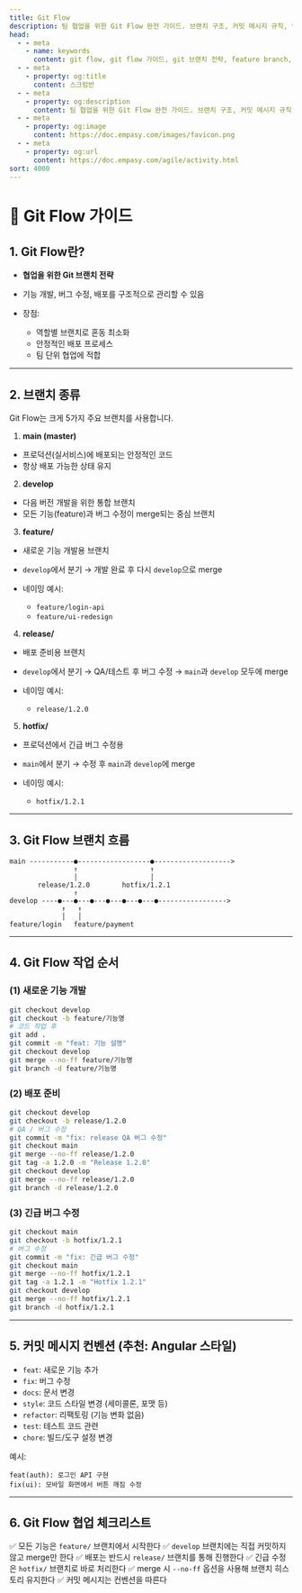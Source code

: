 ```yaml
---
title: Git Flow
description: 팀 협업을 위한 Git Flow 완전 가이드. 브랜치 구조, 커밋 메시지 규칙, 릴리즈 및 핫픽스 관리 방법을 단계별로 쉽게 설명합니다.
head:
  - - meta
    - name: keywords
      content: git flow, git flow 가이드, git 브랜치 전략, feature branch, develop branch, release branch, hotfix branch, git commit 메시지, git 협업, git workflow
  - - meta
    - property: og:title
      content: 스크럼반
  - - meta
    - property: og:description
      content: 팀 협업을 위한 Git Flow 완전 가이드. 브랜치 구조, 커밋 메시지 규칙, 릴리즈 및 핫픽스 관리 방법을 단계별로 쉽게 설명합니다.
  - - meta
    - property: og:image
      content: https://doc.empasy.com/images/favicon.png
  - - meta
    - property: og:url
      content: https://doc.empasy.com/agile/activity.html
sort: 4000
---
```


# 🚀 Git Flow 가이드

## 1. Git Flow란?

- **협업을 위한 Git 브랜치 전략**
- 기능 개발, 버그 수정, 배포를 구조적으로 관리할 수 있음
- 장점:

  - 역할별 브랜치로 혼동 최소화
  - 안정적인 배포 프로세스
  - 팀 단위 협업에 적합

---

## 2. 브랜치 종류

Git Flow는 크게 5가지 주요 브랜치를 사용합니다.

1. **main (master)**

- 프로덕션(실서비스)에 배포되는 안정적인 코드
- 항상 배포 가능한 상태 유지

2. **develop**

- 다음 버전 개발을 위한 통합 브랜치
- 모든 기능(feature)과 버그 수정이 merge되는 중심 브랜치

3. **feature/**

- 새로운 기능 개발용 브랜치
- `develop`에서 분기 → 개발 완료 후 다시 `develop`으로 merge
- 네이밍 예시:

  - `feature/login-api`
  - `feature/ui-redesign`

4. **release/**

- 배포 준비용 브랜치
- `develop`에서 분기 → QA/테스트 후 버그 수정 → `main`과 `develop` 모두에 merge
- 네이밍 예시:

  - `release/1.2.0`

5. **hotfix/**

- 프로덕션에서 긴급 버그 수정용
- `main`에서 분기 → 수정 후 `main`과 `develop`에 merge
- 네이밍 예시:

  - `hotfix/1.2.1`

---

## 3. Git Flow 브랜치 흐름

```
main -----------●------------------●------------------->
                ↑                  ↑
                │                  │
       release/1.2.0        hotfix/1.2.1
                ↑
develop ----●---●---●---●---●---●---●----------------->
             ↑   ↑
             │   │
feature/login   feature/payment
```

---

## 4. Git Flow 작업 순서

### (1) 새로운 기능 개발

```bash
git checkout develop
git checkout -b feature/기능명
# 코드 작업 후
git add .
git commit -m "feat: 기능 설명"
git checkout develop
git merge --no-ff feature/기능명
git branch -d feature/기능명
```

### (2) 배포 준비

```bash
git checkout develop
git checkout -b release/1.2.0
# QA / 버그 수정
git commit -m "fix: release QA 버그 수정"
git checkout main
git merge --no-ff release/1.2.0
git tag -a 1.2.0 -m "Release 1.2.0"
git checkout develop
git merge --no-ff release/1.2.0
git branch -d release/1.2.0
```

### (3) 긴급 버그 수정

```bash
git checkout main
git checkout -b hotfix/1.2.1
# 버그 수정
git commit -m "fix: 긴급 버그 수정"
git checkout main
git merge --no-ff hotfix/1.2.1
git tag -a 1.2.1 -m "Hotfix 1.2.1"
git checkout develop
git merge --no-ff hotfix/1.2.1
git branch -d hotfix/1.2.1
```

---

## 5. 커밋 메시지 컨벤션 (추천: Angular 스타일)

- `feat`: 새로운 기능 추가
- `fix`: 버그 수정
- `docs`: 문서 변경
- `style`: 코드 스타일 변경 (세미콜론, 포맷 등)
- `refactor`: 리팩토링 (기능 변화 없음)
- `test`: 테스트 코드 관련
- `chore`: 빌드/도구 설정 변경

예시:

```
feat(auth): 로그인 API 구현
fix(ui): 모바일 화면에서 버튼 깨짐 수정
```

---

## 6. Git Flow 협업 체크리스트

✅ 모든 기능은 `feature/` 브랜치에서 시작한다
✅ `develop` 브랜치에는 직접 커밋하지 않고 merge만 한다
✅ 배포는 반드시 `release/` 브랜치를 통해 진행한다
✅ 긴급 수정은 `hotfix/` 브랜치로 바로 처리한다
✅ merge 시 `--no-ff` 옵션을 사용해 브랜치 히스토리 유지한다
✅ 커밋 메시지는 컨벤션을 따른다
